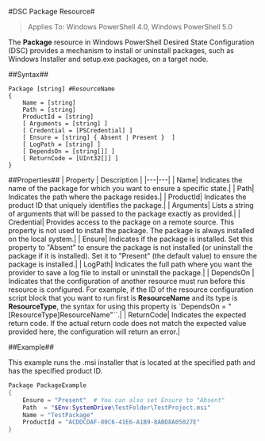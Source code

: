 #DSC Package Resource#


>Applies To: Windows PowerShell 4.0, Windows PowerShell 5.0

The __Package__ resource in Windows PowerShell Desired State Configuration (DSC) provides a mechanism to install or uninstall packages, such as Windows Installer and setup.exe packages, on a target node.

##Syntax##

```
Package [string] #ResourceName
{
    Name = [string]
    Path = [string]
    ProductId = [string]
    [ Arguments = [string] ]
    [ Credential = [PSCredential] ]
    [ Ensure = [string] { Absent | Present }  ]
    [ LogPath = [string] ]
    [ DependsOn = [string[]] ]
    [ ReturnCode = [UInt32[]] ]
}
```

##Properties##
|  Property  |  Description   | 
|---|---| 
| Name| Indicates the name of the package for which you want to ensure a specific state.| 
| Path| Indicates the path where the package resides.| 
| ProductId| Indicates the product ID that uniquely identifies the package.| 
| Arguments| Lists a string of arguments that will be passed to the package exactly as provided.| 
| Credential| Provides access to the package on a remote source. This property is not used to install the package. The package is always installed on the local system.| 
| Ensure| Indicates if the package is installed. Set this property to "Absent" to ensure the package is not installed (or uninstall the package if it is installed). Set it to "Present" (the default value) to ensure the package is installed.| 
| LogPath| Indicates the full path where you want the provider to save a log file to install or uninstall the package.| 
| DependsOn | Indicates that the configuration of another resource must run before this resource is configured. For example, if the ID of the resource configuration script block that you want to run first is __ResourceName__ and its type is __ResourceType__, the syntax for using this property is `DependsOn = "[ResourceType]ResourceName"``.| 
| ReturnCode| Indicates the expected return code. If the actual return code does not match the expected value provided here, the configuration will return an error.| 

##Example##

This example runs the .msi installer that is located at the specified path and has the specified product ID.

```powershell
Package PackageExample
{
    Ensure = "Present"  # You can also set Ensure to "Absent"
    Path  = "$Env:SystemDrive\TestFolder\TestProject.msi"
    Name = "TestPackage"
    ProductId = "ACDDCDAF-80C6-41E6-A1B9-8ABD8A05027E"
} 
```

